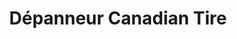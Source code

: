 ---
title: "Dépanneur Canadian Tire"
url: /shawinigan/depanneur-canadian-tire/
shop: convenience
---
